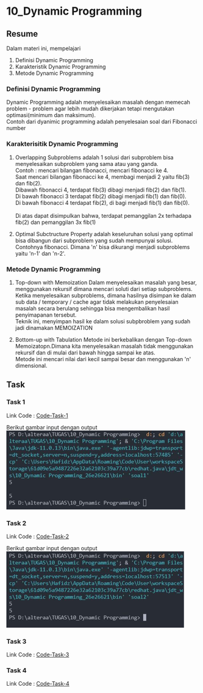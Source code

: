 # 10_Dynamic Programming

## Resume

Dalam materi ini, mempelajari <br />

1. Definisi Dynamic Programming <br />
2. Karakteristik Dynamic Programming <br />
3. Metode Dynamic Programming <br />

### Definisi Dynamic Programming

Dynamic Programming adalah menyelesaikan masalah dengan memecah problem - problem agar lebih mudah
dikerjakan tetapi mengutakan optimasi(minimum dan maksimum).<br />
Contoh dari dyanimic programming adalah penyelesaian soal dari Fibonacci number

### Karakterisitik Dynamic Programming

1. Overlapping Subproblems
   adalah 1 solusi dari subproblem bisa menyelesaikan subproblem yang sama atau yang ganda.<br />
   Contoh : mencari bilangan fibonacci, mencari fibonacci ke 4.<br /> Saat mencari bilangan fibonacci ke 4,
   membagi menjadi 2 yaitu fib(3) dan fib(2).<br />Dibawah fibonacci 4, terdapat fib(3) dibagi menjadi fib(2) dan fib(1).<br />Di bawah fibonacci 3 terdapat fib(2) dibagi menjadi fib(1) dan fib(0).<br />Di bawah fibonacci 4 terdapat fib(2), di bagi menjadi fib(1) dan fib(0).<br /> <br />
   Di atas dapat disimpulkan bahwa, terdapat pemanggilan 2x terhadapa fib(2) dan pemanggilan 3x fib(1)
   <br />

2. Optimal Subctructure Property
   adalah keseluruhan solusi yang optimal bisa dibangun dari subproblem yang sudah mempunyai solusi.<br />
   Contohnya fibonacci. Dimana 'n' bisa dikurangi menjadi subproblems yaitu 'n-1' dan 'n-2'.

### Metode Dynamic Programming

1. Top-down with Memoization
   Dalam menyelesaikan masalah yang besar, menggunakan rekursif dimana mencari soluti dari setiap subproblems.<br />
   Ketika menyelesaikan subproblems, dimana hasilnya disimpan ke dalam sub data / temporary / cache agar tidak melakukan penyelesaian masalah secara berulang sehingga bisa mengembalikan hasil penyimapanan tersebut.<br />
   Teknik ini, menyimpan hasil ke dalam solusi subpbroblem yang sudah jadi dinamakan MEMOIZATION

2. Bottom-up with Tabulation
   Metode ini berkebalikan dengan Top-down Memoizatopn.Dimana kita menyelesaikan masalah tidak menggunakan rekursif dan di mulai dari bawah hingga sampai ke atas.<br />
   Metode ini mencari nilai dari kecil sampai besar dan menggunakan 'n' dimensional.

## Task

### Task 1

Link Code : [Code-Task-1](https://github.com/hafidzencis/java_muhammad-hafidz-febriansyah/blob/master/10_Dynamic%20Programming/praktikum/src/soal1.java)<br />

Berikut gambar input dengan output <br />
![input-output-no-1](https://github.com/hafidzencis/java_muhammad-hafidz-febriansyah/blob/master/10_Dynamic%20Programming/screenshot/no1.JPG)<br />

### Task 2

Link Code : [Code-Task-2](https://github.com/hafidzencis/java_muhammad-hafidz-febriansyah/blob/master/10_Dynamic%20Programming/praktikum/src/soal2.java)<br />

Berikut gambar input dengan output <br />
![input-output-no-1](https://github.com/hafidzencis/java_muhammad-hafidz-febriansyah/blob/master/10_Dynamic%20Programming/screenshot/no2.JPG)<br />

### Task 3

Link Code : [Code-Task-3](https://github.com/hafidzencis/java_muhammad-hafidz-febriansyah/blob/master/10_Dynamic%20Programming/praktikum/src/soal3.java)<br />

### Task 4

Link Code : [Code-Task-4](https://github.com/hafidzencis/java_muhammad-hafidz-febriansyah/blob/master/10_Dynamic%20Programming/praktikum/src/soal4.java)<br />
